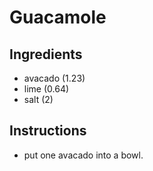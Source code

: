 # Guacamole

## Ingredients
* avacado (1.23)
* lime (0.64)
* salt (2)

## Instructions
* put one avacado into a bowl.
